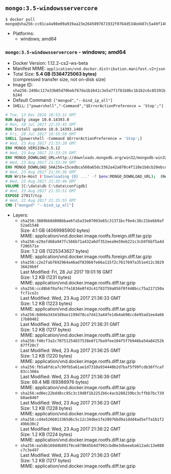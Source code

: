 ## `mongo:3.5-windowsservercore`

```console
$ docker pull mongo@sha256:cc01ca4a98e09a919aa23e2645897671932f0764d534bd487c5a49f140d01f40
```

-	Platforms:
	-	windows; amd64

### `mongo:3.5-windowsservercore` - windows; amd64

-	Docker Version: 1.12.2-cs2-ws-beta
-	Manifest MIME: `application/vnd.docker.distribution.manifest.v2+json`
-	Total Size: **5.4 GB (5364725063 bytes)**  
	(compressed transfer size, not on-disk size)
-	Image ID: `sha256:249bc117e33b05d70beb767da1b1641c3e5a7f1f81b0bc1b1b2c6c85391bb24d`
-	Default Command: `["mongod","--bind_ip_all"]`
-	`SHELL`: `["powershell","-Command","$ErrorActionPreference = 'Stop';"]`

```dockerfile
# Tue, 13 Dec 2016 10:53:31 GMT
RUN Apply image 10.0.14393.0
# Mon, 10 Jul 2017 22:35:45 GMT
RUN Install update 10.0.14393.1480
# Fri, 28 Jul 2017 18:55:58 GMT
SHELL [powershell -Command $ErrorActionPreference = 'Stop';]
# Wed, 23 Aug 2017 21:33:20 GMT
ENV MONGO_VERSION=3.5.12
# Wed, 23 Aug 2017 21:33:25 GMT
ENV MONGO_DOWNLOAD_URL=http://downloads.mongodb.org/win32/mongodb-win32-x86_64-2008plus-ssl-3.5.12-signed.msi
# Wed, 23 Aug 2017 21:33:30 GMT
ENV MONGO_DOWNLOAD_SHA256=15cedbca560a65dc3362a42a070c4f110e1b8cb20ebcd5e61bd795f673ededdc
# Wed, 23 Aug 2017 21:35:36 GMT
RUN Write-Host ('Downloading {0} ...' -f $env:MONGO_DOWNLOAD_URL); 	(New-Object System.Net.WebClient).DownloadFile($env:MONGO_DOWNLOAD_URL, 'mongo.msi'); 		Write-Host ('Verifying sha256 ({0}) ...' -f $env:MONGO_DOWNLOAD_SHA256); 	if ((Get-FileHash mongo.msi -Algorithm sha256).Hash -ne $env:MONGO_DOWNLOAD_SHA256) { 		Write-Host 'FAILED!'; 		exit 1; 	}; 		Write-Host 'Installing ...'; 	Start-Process msiexec -Wait 		-ArgumentList @( 			'/i', 			'mongo.msi', 			'/quiet', 			'/qn', 			'INSTALLLOCATION=C:\mongodb', 			'ADDLOCAL=all' 		); 	$env:PATH = 'C:\mongodb\bin;' + $env:PATH; 	[Environment]::SetEnvironmentVariable('PATH', $env:PATH, [EnvironmentVariableTarget]::Machine); 		Write-Host 'Verifying install ...'; 	Write-Host '  mongo --version'; mongo --version; 	Write-Host '  mongod --version'; mongod --version; 		Write-Host 'Removing ...'; 	Remove-Item C:\mongodb\bin\*.pdb -Force; 	Remove-Item C:\windows\installer\*.msi -Force; 	Remove-Item mongo.msi -Force; 		Write-Host 'Complete.';
# Wed, 23 Aug 2017 21:35:46 GMT
VOLUME [C:\data\db C:\data\configdb]
# Wed, 23 Aug 2017 21:35:51 GMT
EXPOSE 27017/tcp
# Wed, 23 Aug 2017 21:35:55 GMT
CMD ["mongod" "--bind_ip_all"]
```

-	Layers:
	-	`sha256:3889bb8d808bbae6fa5a33e07093e65c31371bcf9e4c38c21be6b9af52ad1548`  
		Size: 4.1 GB (4069985900 bytes)  
		MIME: application/vnd.docker.image.rootfs.foreign.diff.tar.gzip
	-	`sha256:e29afd68a947fc566b71a432a6df352eea9e59eb221c3cb9f6bf5a4df206571e`  
		Size: 1.2 GB (1225343627 bytes)  
		MIME: application/vnd.docker.image.rootfs.foreign.diff.tar.gzip
	-	`sha256:c2e2fab7692964a46adf839b6fe66a115f2c7617697a351e412c382936629b9f`  
		Last Modified: Fri, 28 Jul 2017 19:01:16 GMT  
		Size: 1.2 KB (1231 bytes)  
		MIME: application/vnd.docker.image.rootfs.diff.tar.gzip
	-	`sha256:ccd8b6f0af4c7fe1834e0f43c41f83759a056f0f448bcc75a217150afcf1ce2c`  
		Last Modified: Wed, 23 Aug 2017 21:36:33 GMT  
		Size: 1.2 KB (1223 bytes)  
		MIME: application/vnd.docker.image.rootfs.diff.tar.gzip
	-	`sha256:0d60a34343d9ae1199d78ca7d413a44fe14b4a698cc8e95ad1ee4a6617b80482`  
		Last Modified: Wed, 23 Aug 2017 21:36:31 GMT  
		Size: 1.2 KB (1217 bytes)  
		MIME: application/vnd.docker.image.rootfs.diff.tar.gzip
	-	`sha256:f40cf3a2c70751254837538e8f17ba9fee104f5f7b946ba54a84252b87ff20c7`  
		Last Modified: Wed, 23 Aug 2017 21:36:25 GMT  
		Size: 1.2 KB (1220 bytes)  
		MIME: application/vnd.docker.image.rootfs.diff.tar.gzip
	-	`sha256:fb5a8fdca7c99fb5a61ae1d7310a934440b2d7baf5f99fcdb36ffcaf83cc360a`  
		Last Modified: Wed, 23 Aug 2017 21:36:39 GMT  
		Size: 69.4 MB (69386976 bytes)  
		MIME: application/vnd.docker.image.rootfs.diff.tar.gzip
	-	`sha256:ed0ec22bdd8cc95c3c19d8f1b2251b6c4acb288239bc3cffbb7bc739b0ae8407`  
		Last Modified: Wed, 23 Aug 2017 21:36:23 GMT  
		Size: 1.2 KB (1228 bytes)  
		MIME: application/vnd.docker.image.rootfs.diff.tar.gzip
	-	`sha256:cd4e5266013365d6c5c12c34dbe1fe20976bd9a1ddd4ad5effa1b1f249bb30c2`  
		Last Modified: Wed, 23 Aug 2017 21:36:22 GMT  
		Size: 1.2 KB (1224 bytes)  
		MIME: application/vnd.docker.image.rootfs.diff.tar.gzip
	-	`sha256:ea58b169d4b891f8ce870645b4d7992cbd0e3dbeeeba612adc13e088c7c3e497`  
		Last Modified: Wed, 23 Aug 2017 21:36:23 GMT  
		Size: 1.2 KB (1217 bytes)  
		MIME: application/vnd.docker.image.rootfs.diff.tar.gzip
